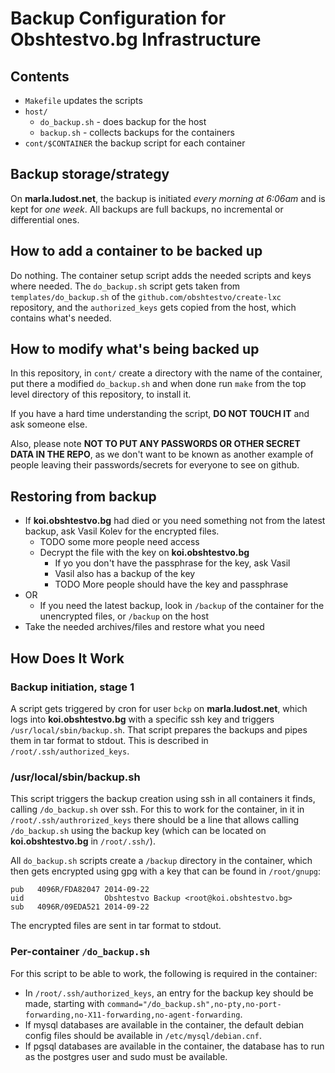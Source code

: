 # Backup Configuration for Obshtestvo.bg Infrastructure

## Contents

 * `Makefile` updates the scripts
 * `host/`
   * `do_backup.sh` - does backup for the host
   * `backup.sh` - collects backups for the containers
 * `cont/$CONTAINER` the backup script for each container

## Backup storage/strategy

On **marla.ludost.net**, the backup is initiated *every morning at 6:06am* and
is kept for *one week*. All backups are full backups, no incremental or
differential ones.

## How to add a container to be backed up

Do nothing. The container setup script adds the needed scripts and keys where
needed. The `do_backup.sh` script gets taken from `templates/do_backup.sh` of
the `github.com/obshtestvo/create-lxc` repository, and the `authorized_keys`
gets copied from the host, which contains what's needed.

## How to modify what's being backed up

In this repository, in `cont/` create a directory with the name of the
container, put there a modified `do_backup.sh` and when done run `make` from
the top level directory of this repository, to install it.

If you have a hard time understanding the script, **DO NOT TOUCH IT** and ask
someone else.

Also, please note **NOT TO PUT ANY PASSWORDS OR OTHER SECRET DATA IN THE REPO**,
as we don't want to be known as another example of people leaving their
passwords/secrets for everyone to see on github.

## Restoring from backup

* If **koi.obshtestvo.bg** had died or you need something not from the latest
backup, ask Vasil Kolev for the encrypted files.
    * TODO some more people need access
    * Decrypt the file with the key on **koi.obshtestvo.bg**
        * If yo you don't have the passphrase for the key, ask Vasil
        * Vasil also has a backup of the key
        * TODO More people should have the key and passphrase
* OR
    * If you need the latest backup, look in `/backup` of the container for the
unencrypted files, or `/backup` on the host
* Take the needed archives/files and restore what you need

## How Does It Work

### Backup initiation, stage 1

A script gets triggered by cron for user `bckp` on **marla.ludost.net**, which
logs into **koi.obshtestvo.bg** with a specific ssh key and triggers
`/usr/local/sbin/backup.sh`. That script prepares the backups and pipes
them in tar format to stdout. This is described in `/root/.ssh/authorized_keys`.

### /usr/local/sbin/backup.sh

This script triggers the backup creation using ssh in all containers it
finds, calling `/do_backup.sh` over ssh. For this to work for the container, in
it in `/root/.ssh/authrorized_keys` there should be a line that allows calling
`/do_backup.sh` using the backup key (which can be located on
**koi.obshtestvo.bg** in `/root/.ssh/`).

All `do_backup.sh` scripts create a `/backup` directory in the container, which
then gets encrypted using gpg with a key that can be found in `/root/gnupg`:

```
pub   4096R/FDA82047 2014-09-22
uid                  Obshtestvo Backup <root@koi.obshtestvo.bg>
sub   4096R/09EDA521 2014-09-22
```

The encrypted files are sent in tar format to stdout.

### Per-container `/do_backup.sh`

For this script to be able to work, the following is required in the container:

* In `/root/.ssh/authorized_keys`, an entry for the backup key should be made,
starting with `command="/do_backup.sh",no-pty,no-port-forwarding,no-X11-forwarding,no-agent-forwarding`.
* If mysql databases are available in the container, the default debian config
files should be available in `/etc/mysql/debian.cnf`.
* If pgsql databases are available in the container, the database has to run
as the postgres user and sudo must be available.
